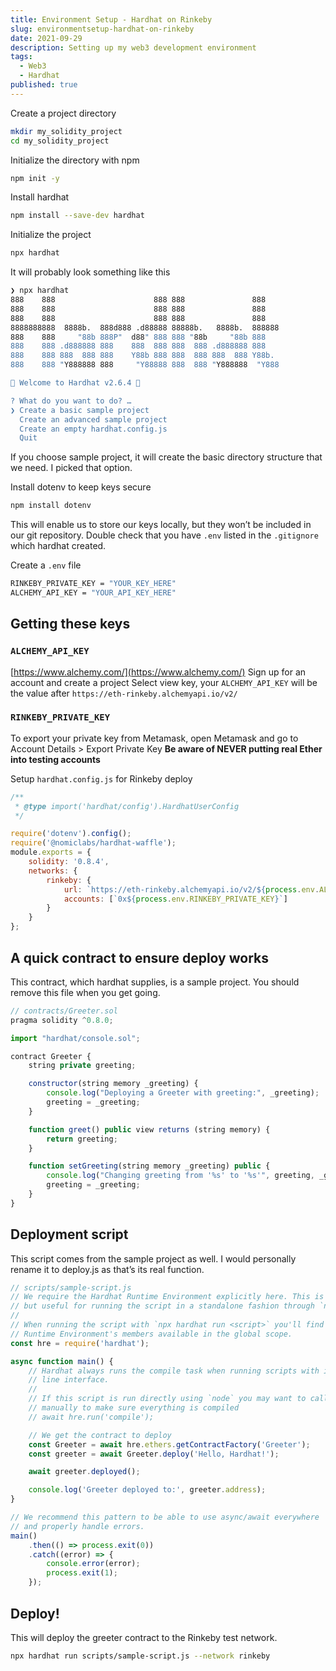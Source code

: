 ```yaml
---
title: Environment Setup - Hardhat on Rinkeby
slug: environmentsetup-hardhat-on-rinkeby
date: 2021-09-29
description: Setting up my web3 development environment
tags:
  - Web3
  - Hardhat
published: true
---
```


Create a project directory

```bash
mkdir my_solidity_project
cd my_solidity_project
```

Initialize the directory with npm

```bash
npm init -y
```

Install hardhat

```bash
npm install --save-dev hardhat
```

Initialize the project

```bash
npx hardhat
```

It will probably look something like this

```bash
❯ npx hardhat
888    888                      888 888               888
888    888                      888 888               888
888    888                      888 888               888
8888888888  8888b.  888d888 .d88888 88888b.   8888b.  888888
888    888     "88b 888P"  d88" 888 888 "88b     "88b 888
888    888 .d888888 888    888  888 888  888 .d888888 888
888    888 888  888 888    Y88b 888 888  888 888  888 Y88b.
888    888 "Y888888 888     "Y88888 888  888 "Y888888  "Y888

👷 Welcome to Hardhat v2.6.4 👷‍

? What do you want to do? …
❯ Create a basic sample project
  Create an advanced sample project
  Create an empty hardhat.config.js
  Quit
```

If you choose sample project, it will create the basic directory structure that we need. I picked that option.

Install dotenv to keep keys secure

```bash
npm install dotenv
```

This will enable us to store our keys locally, but they won’t be included in our git repository. Double check that you have `.env` listed in the `.gitignore` which hardhat created.

Create a `.env` file

```bash
RINKEBY_PRIVATE_KEY = "YOUR_KEY_HERE"
ALCHEMY_API_KEY = "YOUR_API_KEY_HERE"
```

## Getting these keys

### `ALCHEMY_API_KEY`

[https://www.alchemy.com/](https://www.alchemy.com/)
Sign up for an account and create a project
Select view key, your `ALCHEMY_API_KEY` will be the value after `https://eth-rinkeby.alchemyapi.io/v2/`

### `RINKEBY_PRIVATE_KEY`

To export your private key from Metamask, open Metamask and go to Account Details \> Export Private Key
**Be aware of NEVER putting real Ether into testing accounts**

Setup `hardhat.config.js` for Rinkeby deploy

```js
/**
 * @type import('hardhat/config').HardhatUserConfig
 */

require('dotenv').config();
require('@nomiclabs/hardhat-waffle');
module.exports = {
	solidity: '0.8.4',
	networks: {
		rinkeby: {
			url: `https://eth-rinkeby.alchemyapi.io/v2/${process.env.ALCHEMY_API_KEY}`,
			accounts: [`0x${process.env.RINKEBY_PRIVATE_KEY}`]
		}
	}
};
```

## A quick contract to ensure deploy works

This contract, which hardhat supplies, is a sample project. You should remove this file when you get going.

```js
// contracts/Greeter.sol
pragma solidity ^0.8.0;

import "hardhat/console.sol";

contract Greeter {
    string private greeting;

    constructor(string memory _greeting) {
        console.log("Deploying a Greeter with greeting:", _greeting);
        greeting = _greeting;
    }

    function greet() public view returns (string memory) {
        return greeting;
    }

    function setGreeting(string memory _greeting) public {
        console.log("Changing greeting from '%s' to '%s'", greeting, _greeting);
        greeting = _greeting;
    }
}
```

## Deployment script

This script comes from the sample project as well. I would personally rename it to deploy.js as that’s its real function.

```js
// scripts/sample-script.js
// We require the Hardhat Runtime Environment explicitly here. This is optional
// but useful for running the script in a standalone fashion through `node <script>`.
//
// When running the script with `npx hardhat run <script>` you'll find the Hardhat
// Runtime Environment's members available in the global scope.
const hre = require('hardhat');

async function main() {
	// Hardhat always runs the compile task when running scripts with its command
	// line interface.
	//
	// If this script is run directly using `node` you may want to call compile
	// manually to make sure everything is compiled
	// await hre.run('compile');

	// We get the contract to deploy
	const Greeter = await hre.ethers.getContractFactory('Greeter');
	const greeter = await Greeter.deploy('Hello, Hardhat!');

	await greeter.deployed();

	console.log('Greeter deployed to:', greeter.address);
}

// We recommend this pattern to be able to use async/await everywhere
// and properly handle errors.
main()
	.then(() => process.exit(0))
	.catch((error) => {
		console.error(error);
		process.exit(1);
	});
```

## Deploy!

This will deploy the greeter contract to the Rinkeby test network.

```bash
npx hardhat run scripts/sample-script.js --network rinkeby
```
